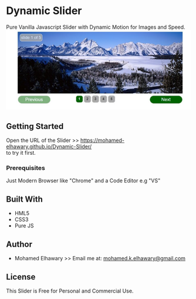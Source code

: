 # Dynamic Slider

  Pure Vanilla Javascript Slider with Dynamic Motion for Images and Speed.
  ![Screenshot](preview.jpg)
  
## Getting Started

Open the URL of the Slider >> https://mohamed-elhawary.github.io/Dynamic-Slider/  
to try it first.

### Prerequisites

Just Modern Browser like "Chrome" and a Code Editor e.g "VS"

## Built With

* HML5
* CSS3
* Pure JS


## Author

* Mohamed Elhawary >> Email me at: mohamed.k.elhawary@gmail.com

## License

This Slider is Free for Personal and Commercial Use. 

